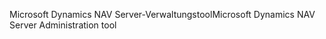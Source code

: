 <span data-ttu-id="511ba-101">Microsoft Dynamics NAV Server-Verwaltungstool</span><span class="sxs-lookup"><span data-stu-id="511ba-101">Microsoft Dynamics NAV Server Administration tool</span></span>